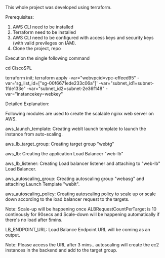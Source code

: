 This whole project was developed using terraform.


Prerequisites: 

1) AWS CLI need to be installed
2) Terraform need to be installed
3) AWS CLI need to be configured with access keys and security keys (with valid previleges on IAM).
4) Clone the project, repo  

Execution the single following command 

cd CiscoSPL

terraform init; terraform apply -var="webvpcid=vpc-effeed95" -var='sg_list_id=["sg-00f6671ede233c06a"]' -var="subnet_id1=subnet-1fde133e" -var="subnet_id2=subnet-2e36f148" -var="instancekey=webkey"

Detailed Explanation:

Following modules are used to create the scalable nginx web server on AWS.

aws_launch_template: Creating weblt launch template to launch the instance from auto-scaling.

aws_lb_target_group: Creating target group "webtg"

aws_lb: Creating the application Load Balancer "web-lb"

aws_lb_listener: Creating Load balancer listener and attaching to "web-lb" Load Balancer.

aws_autoscaling_group: Creating autoscaling group "webasg" and attaching Launch Template "weblt".

aws_autoscaling_policy: Creating autoscaling policy to scale up or scale down according to the load balancer request to the targets.

Note: Scale-up will be happening once ALBRequestCountPerTarget is 10 continously for 90secs and Scale-down will be happening automatically if there's no load after 5mins.



LB_ENDPOINT_URL: Load Balance Endpoint URL will be coming as an output.

Note: Please access the URL after 3 mins.. autoscaling will create the ec2 instances in the backend and add to the target group.

